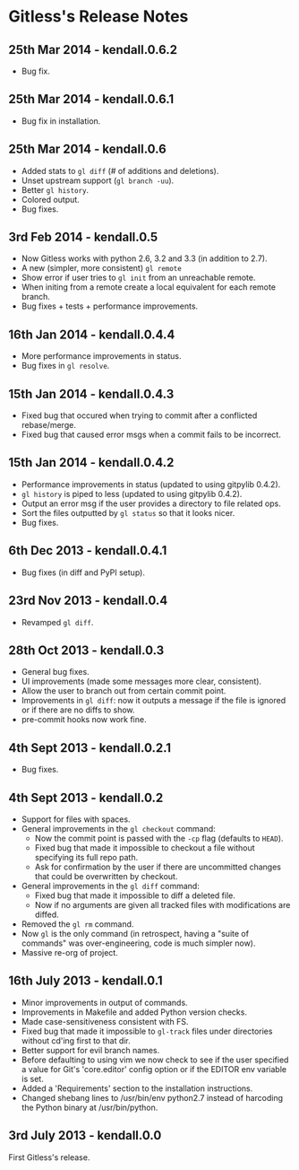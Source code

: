 Gitless's Release Notes
=======================


25th Mar 2014 - kendall.0.6.2
-----------------------------

* Bug fix.


25th Mar 2014 - kendall.0.6.1
-----------------------------

* Bug fix in installation.


25th Mar 2014 - kendall.0.6
---------------------------

* Added stats to `gl diff` (# of additions and deletions).
* Unset upstream support (`gl branch -uu`).
* Better `gl history`.
* Colored output.
* Bug fixes.


3rd Feb 2014 - kendall.0.5
--------------------------

* Now Gitless works with python 2.6, 3.2 and 3.3 (in addition to 2.7).
* A new (simpler, more consistent) `gl remote`
* Show error if user tries to `gl init` from an unreachable remote.
* When initing from a remote create a local equivalent for each remote branch.
* Bug fixes + tests + performance improvements.


16th Jan 2014 - kendall.0.4.4
-----------------------------

* More performance improvements in status.
* Bug fixes in `gl resolve`.


15th Jan 2014 - kendall.0.4.3
-----------------------------

* Fixed bug that occured when trying to commit after a conflicted rebase/merge.
* Fixed bug that caused error msgs when a commit fails to be incorrect.


15th Jan 2014 - kendall.0.4.2
-----------------------------

* Performance improvements in status (updated to using gitpylib 0.4.2).
* `gl history` is piped to less (updated to using gitpylib 0.4.2).
* Output an error msg if the user provides a directory to file related ops.
* Sort the files outputted by `gl status` so that it looks nicer.
* Bug fixes.


6th Dec 2013 - kendall.0.4.1
----------------------------

* Bug fixes (in diff and PyPI setup).


23rd Nov 2013 - kendall.0.4
---------------------------

* Revamped `gl diff`.


28th Oct 2013 - kendall.0.3
---------------------------

* General bug fixes.
* UI improvements (made some messages more clear, consistent).
* Allow the user to branch out from certain commit point.
* Improvements in `gl diff`: now it outputs a message if the file is ignored or
  if there are no diffs to show.
* pre-commit hooks now work fine.


4th Sept 2013 - kendall.0.2.1
-----------------------------

* Bug fixes.


4th Sept 2013 - kendall.0.2
---------------------------

* Support for files with spaces.
* General improvements in the `gl checkout` command:
    * Now the commit point is passed with the `-cp` flag (defaults to `HEAD`).
    * Fixed bug that made it impossible to checkout a file without specifying
      its full repo path.
    * Ask for confirmation by the user if there are uncommitted changes that
      could be overwritten by checkout.
* General improvements in the `gl diff` command:
    * Fixed bug that made it impossible to diff a deleted file.
    * Now if no arguments are given all tracked files with modifications are
      diffed.
* Removed the `gl rm` command.
* Now `gl` is the only command (in retrospect, having a "suite of commands" was
  over-engineering, code is much simpler now).
* Massive re-org of project.


16th July 2013 - kendall.0.1
----------------------------

* Minor improvements in output of commands.
* Improvements in Makefile and added Python version checks.
* Made case-sensitiveness consistent with FS.
* Fixed bug that made it impossible to `gl-track` files under directories
  without cd'ing first to that dir.
* Better support for evil branch names.
* Before defaulting to using vim we now check to see if the user specified a
  value for Git's 'core.editor' config option or if the EDITOR env variable is
  set.
* Added a 'Requirements' section to the installation instructions.
* Changed shebang lines to /usr/bin/env python2.7 instead of harcoding the
  Python binary at /usr/bin/python.


3rd July 2013 - kendall.0.0
---------------------------

First Gitless's release.
